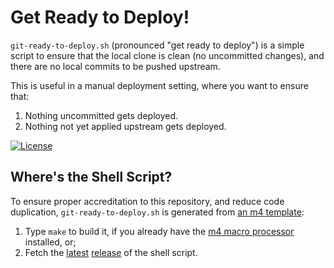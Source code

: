 # Get Ready to Deploy!

`git-ready-to-deploy.sh` (pronounced "get ready to deploy") is a
simple script to ensure that the local clone is clean (no uncommitted
changes), and there are no local commits to be pushed upstream.

This is useful in a manual deployment setting, where you want to
ensure that:

  1. Nothing uncommitted gets deployed.
  2. Nothing not yet applied upstream gets deployed.

[![License](https://img.shields.io/badge/license-MIT-blue.svg)](https://github.com/oleks/git-ready-to-deploy/blob/master/LICENSE)

## Where's the Shell Script?

To ensure proper accreditation to this repository, and reduce code
duplication, `git-ready-to-deploy.sh` is generated from [an m4
template](git-ready-to-deploy.m4):

  1. Type `make` to build it, if you already have the [m4 macro
processor](https://www.gnu.org/software/m4/m4.html) installed, or;
  2. Fetch the
[latest](https://github.com/oleks/git-ready-to-deploy/releases/latest)
[release](https://github.com/oleks/git-ready-to-deploy/releases) of
the shell script.
